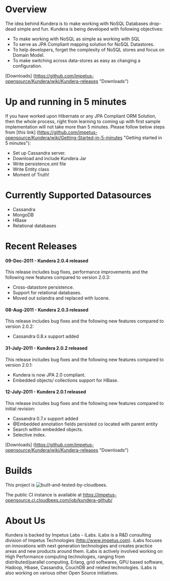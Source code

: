 Overview
=========
The idea behind Kundera is to make working with NoSQL Databases drop-dead simple and fun. Kundera is being developed with following objectives:

* To make working with NoSQL as simple as working with SQL
*	To serve as JPA Compliant mapping solution for NoSQL Datastores.
*	To help developers, forget the complexity of NoSQL stores and focus on Domain Model.
*	To make switching across data-stores as easy as changing a configuration.


[Downloads] (https://github.com/impetus-opensource/Kundera/wiki/Kundera-releases "Downloads")


Up and running in 5 minutes
============================
If you have worked upon Hibernate or any JPA Compliant ORM Solution, then the whole process, right from learning to coming up with first sample implementation will not take more than 5 minutes. Please follow below steps from [this link] (https://github.com/impetus-opensource/Kundera/wiki/Getting-Started-in-5-minutes "Getting started in 5 minutes"):

+	Set up Cassandra server.
+	Download and include Kundera Jar
+ Write persistence.xml file
+ Write Entity class
+	Moment of Truth!


Currently Supported Datasources
================================
*	Cassandra
*	MongoDB
*	HBase
* Relational databases

Recent Releases
================================
#### 09-Dec-2011 - Kundera 2.0.4 released
This release includes bug fixes, performance improvements and the following new features compared to version 2.0.3:

* Cross-datastore persistence.
* Support for relational databases.
* Moved out solandra and replaced with lucene.

#### 08-Aug-2011 - Kundera 2.0.3 released
This release includes bug fixes and the following new features compared to version 2.0.2:

* Cassandra 0.8.x support added

#### 31-July-2011 - Kundera 2.0.2 released
This release includes bug fixes and the following new features compared to version 2.0.1:

* Kundera is now JPA 2.0 compliant. 
* Embedded objects/ collections support for HBase.

#### 12-July-2011 - Kundera 2.0.1 released
This release includes bug fixes and the following new features compared to initial revision:

* Cassandra 0.7.x support added
* @Embedded annotation fields persisted co located with parent entity
* Search within embedded objects.
* Selective index.

[Downloads] (https://github.com/impetus-opensource/Kundera/wiki/Kundera-releases "Downloads")

Builds
========
This project is  ![built-and-tested-by-cloudbees](https://docs.google.com/uc?id=0B7bEs21Ugk11MGE3NmUyODQtNTkzNi00N2I3LTg2YmEtYTFlMjViNDBkZWVk).

The public CI instance is available at https://impetus-opensource.ci.cloudbees.com/job/kundera-github/

About Us
========
Kundera is backed by Impetus Labs - iLabs. iLabs is a R&D consulting division of Impetus Technologies (http://www.impetus.com). iLabs focuses on innovations with next generation technologies and creates practice areas and new products around them. iLabs is actively involved working on High Performance computing technologies, ranging from distributed/parallel computing, Erlang, grid softwares, GPU based software, Hadoop, Hbase, Cassandra, CouchDB and related technologies. iLabs is also working on various other Open Source initiatives.
